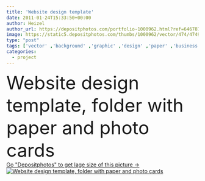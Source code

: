 ```yaml
---
title: 'Website design template'
date: 2011-01-24T15:33:50+00:00
author: Heizel
author_url: https://depositphotos.com/portfolio-1000962.html?ref=64678756
image: https://static5.depositphotos.com/thumbs/1000962/vector/474/4749639/api_thumb_450.jpg?forcejpeg=true
type: "post"
tags: ['vector' ,'background' ,'graphic' ,'design' ,'paper' ,'business' ,'abstract' ,'form' ,'Menu' ,'corner' ,'card' ,'photo' ,'modern' ,'open' ,'elements' ,'office' ,'blank' ,'stylish' ,'button' ,'with' ,'www' ,'panel' ,'internet' ,'document' ,'note' ,'gallery' ,'clip' ,'web' ,'buttons' ,'project' ,'template' ,'page' ,'website' ,'layout' ,'sheet' ,'site' ,'media' ,'search' ,'file' ,'cards' ,'stationery' ,'bookmark' ,'folders' ,'organize' ,'portfolio' ,'interface' ,'normal' ,'folder' ,'and' ,'clips' ]
categories: 
  - project
---
```

<div aling="center">
            <font size="60"> Website design template, folder with paper and photo cards</font>   
</div>
<div>
    <a href='https://static5.depositphotos.com/thumbs/1000962/vector/474/4749639/api_thumb_450.jpg?forcejpeg=true?ref=64678756' target=_blank > Go "Depositphotos" to get lage size of this picture ->
        <img href='https://static5.depositphotos.com/thumbs/1000962/vector/474/4749639/api_thumb_450.jpg?forcejpeg=true?ref=64678756' src='https://static5.depositphotos.com/1000962/474/v/950/depositphotos_4749639-stock-illustration-website-design-template.jpg?forcejpeg=true' alt='Website design template, folder with paper and photo cards' >
    </a>
</div>
